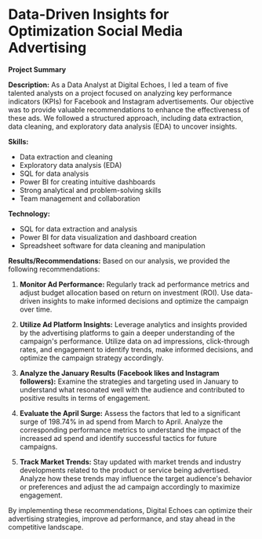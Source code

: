 # Data-Driven Insights for Optimization Social Media Advertising

**Project Summary**

**Description:**
As a Data Analyst at Digital Echoes, I led a team of five talented analysts on a project focused on analyzing key performance indicators (KPIs) for Facebook and Instagram advertisements. Our objective was to provide valuable recommendations to enhance the effectiveness of these ads. We followed a structured approach, including data extraction, data cleaning, and exploratory data analysis (EDA) to uncover insights.

**Skills:**
- Data extraction and cleaning
- Exploratory data analysis (EDA)
- SQL for data analysis
- Power BI for creating intuitive dashboards
- Strong analytical and problem-solving skills
- Team management and collaboration

**Technology:**
- SQL for data extraction and analysis
- Power BI for data visualization and dashboard creation
- Spreadsheet software for data cleaning and manipulation

**Results/Recommendations:**
Based on our analysis, we provided the following recommendations:

1. **Monitor Ad Performance:** Regularly track ad performance metrics and adjust budget allocation based on return on investment (ROI). Use data-driven insights to make informed decisions and optimize the campaign over time.

2. **Utilize Ad Platform Insights:** Leverage analytics and insights provided by the advertising platforms to gain a deeper understanding of the campaign's performance. Utilize data on ad impressions, click-through rates, and engagement to identify trends, make informed decisions, and optimize the campaign strategy accordingly.

3. **Analyze the January Results (Facebook likes and Instagram followers):** Examine the strategies and targeting used in January to understand what resonated well with the audience and contributed to positive results in terms of engagement.

4. **Evaluate the April Surge:** Assess the factors that led to a significant surge of 198.74% in ad spend from March to April. Analyze the corresponding performance metrics to understand the impact of the increased ad spend and identify successful tactics for future campaigns.

5. **Track Market Trends:** Stay updated with market trends and industry developments related to the product or service being advertised. Analyze how these trends may influence the target audience's behavior or preferences and adjust the ad campaign accordingly to maximize engagement.

By implementing these recommendations, Digital Echoes can optimize their advertising strategies, improve ad performance, and stay ahead in the competitive landscape.
